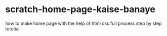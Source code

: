 # scratch-home-page-kaise-banaye
how to make home page with the help of html css full process step by step tutotial
